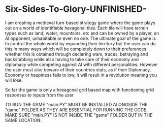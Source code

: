 # Six-Sides-To-Glory-UNFINISHED-
I am creating a medieval turn-based strategy game where the game plays out on a world of identifiable hexagonal tiles. Each tile will have terrain types such as land, water, mountains, etc and can be owned by a player, an AI opponent, unhabitable or even no one. The ultimate goal of the game is to control the whole world by expanding their territory but the user can do this in many ways which will be completely down to their preferences whether this is obtained through declaring wars, truces, betraying and backstabbing while also having to take care of their economy and diplomacy while competing against AI with different personalities. However the user must also beware of their countries stats, as if their Diplomacy, Economy or happiness falls to low, it will result in a revolution meaning you will lose.

So far the game is only a hexagonal grid based map with functioning grid responses to inputs from the user

TO RUN THE GAME "main.PY" MUST BE INSTALLED ALONGSIDE THE "game" FOLDER AS THEY ARE ESSENTIAL FOR RUNNING THE CODE, MAKE SURE "main.PY" IS NOT INSIDE THE "game" FOLDER BUT IN THE SAME LOCATION.
